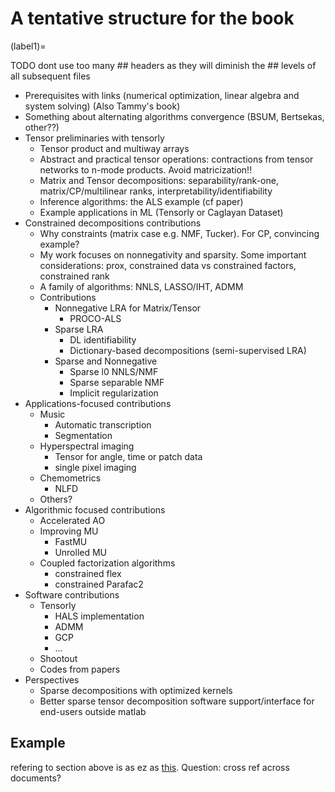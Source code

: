 # A tentative structure for the book

(label1)=

TODO dont use too many ## headers as they will diminish the ## levels of all subsequent files

- Prerequisites with links (numerical optimization, linear algebra and system solving) (Also Tammy's book)
- Something about alternating algorithms convergence (BSUM, Bertsekas, other??)
- Tensor preliminaries with tensorly
  - Tensor product and multiway arrays
  - Abstract and practical tensor operations: contractions from tensor networks to n-mode products. Avoid matricization!!
  - Matrix and Tensor decompositions: separability/rank-one, matrix/CP/multilinear ranks, interpretability/identifiability
  - Inference algorithms: the ALS example (cf paper)
  - Example applications in ML (Tensorly or Caglayan Dataset)
- Constrained decompositions contributions
  - Why constraints (matrix case e.g. NMF, Tucker). For CP, convincing example?
  - My work focuses on nonnegativity and sparsity. Some important considerations: prox, constrained data vs constrained factors, constrained rank
  - A family of algorithms: NNLS, LASSO/IHT, ADMM 
  - Contributions
    - Nonnegative LRA for Matrix/Tensor
      - PROCO-ALS
    - Sparse LRA
      - DL identifiability
      - Dictionary-based decompositions (semi-supervised LRA)
    - Sparse and Nonnegative
      - Sparse l0 NNLS/NMF
      - Sparse separable NMF
      - Implicit regularization
- Applications-focused contributions
  - Music
    - Automatic transcription
    - Segmentation
  - Hyperspectral imaging
    - Tensor for angle, time or patch data
    - single pixel imaging
  - Chemometrics
    - NLFD
  - Others?
- Algorithmic focused contributions
  - Accelerated AO
  - Improving MU
    - FastMU
    - Unrolled MU
  - Coupled factorization algorithms
    - constrained flex
    - constrained Parafac2
- Software contributions
  - Tensorly
    - HALS implementation
    - ADMM
    - GCP
    - ...
  - Shootout
  - Codes from papers
- Perspectives
  - Sparse decompositions with optimized kernels
  - Better sparse tensor decomposition software support/interface for end-users outside matlab

## Example
refering to section above is as ez as [this](label1). Question: cross ref across documents?
